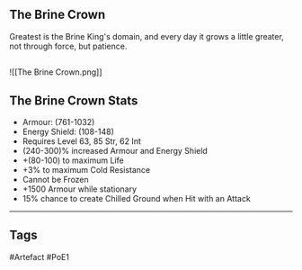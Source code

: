 ## The Brine Crown
Greatest is the Brine King's domain,
and every day it grows a little greater,
not through force, but patience.
##
![[The Brine Crown.png]]
## The Brine Crown Stats
- Armour: (761-1032)
- Energy Shield: (108-148)
- Requires Level 63, 85 Str, 62 Int
- (240-300)% increased Armour and Energy Shield
- +(80-100) to maximum Life
- +3% to maximum Cold Resistance
- Cannot be Frozen
- +1500 Armour while stationary
- 15% chance to create Chilled Ground when Hit with an Attack


---
## Tags
#Artefact
#PoE1